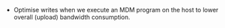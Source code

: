 - Optimise writes when we execute an MDM program on the host to lower overall
  (upload) bandwidth consumption.
